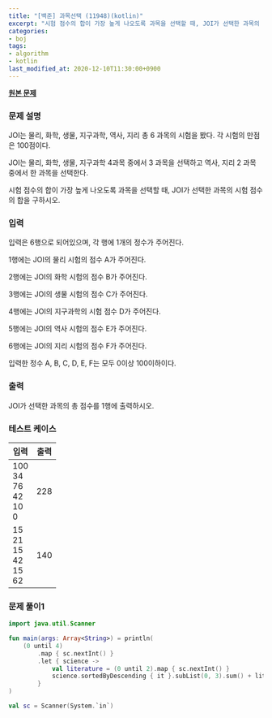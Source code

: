 ```yaml
---
title: "[백준] 과목선택 (11948)(kotlin)"
excerpt: "시험 점수의 합이 가장 높게 나오도록 과목을 선택할 때, JOI가 선택한 과목의 시험 점수의 합을 구하시오."
categories:
- boj
tags:
- algorithm
- kotlin
last_modified_at: 2020-12-10T11:30:00+0900
---
```


**[원본 문제](https://www.acmicpc.net/problem/11948)**

### 문제 설명

JOI는 물리, 화학, 생물, 지구과학, 역사, 지리 총 6 과목의 시험을 봤다. 각 시험의 만점은 100점이다.

JOI는 물리, 화학, 생물, 지구과학 4과목 중에서 3 과목을 선택하고 역사, 지리 2 과목 중에서 한 과목을 선택한다.

시험 점수의 합이 가장 높게 나오도록 과목을 선택할 때, JOI가 선택한 과목의 시험 점수의 합을 구하시오.

### 입력

입력은 6행으로 되어있으며, 각 행에 1개의 정수가 주어진다.

1행에는 JOI의 물리 시험의 점수 A가 주어진다.

2행에는 JOI의 화학 시험의 점수 B가 주어진다.

3행에는 JOI의 생물 시험의 점수 C가 주어진다.

4행에는 JOI의 지구과학의 시험 점수 D가 주어진다.

5행에는 JOI의 역사 시험의 점수 E가 주어진다.

6행에는 JOI의 지리 시험의 점수 F가 주어진다.

입력한 정수 A, B, C, D, E, F는 모두 0이상 100이하이다.

### 출력

JOI가 선택한 과목의 총 점수를 1행에 출력하시오.

### 테스트 케이스

|입력|출력|
|-----|-----|
|100<br>34<br>76<br>42<br>10<br>0|228|
|15<br>21<br>15<br>42<br>15<br>62|140|

### 문제 풀이1 
```kotlin
import java.util.Scanner

fun main(args: Array<String>) = println(
    (0 until 4)
        .map { sc.nextInt() }
        .let { science ->
            val literature = (0 until 2).map { sc.nextInt() }
            science.sortedByDescending { it }.subList(0, 3).sum() + literature.maxOf { it }
        }
)

val sc = Scanner(System.`in`)
```
